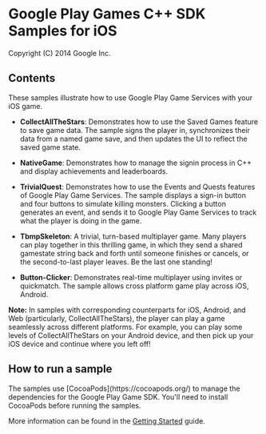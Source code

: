 Google Play Games C++ SDK Samples for iOS
=========================================

Copyright (C) 2014 Google Inc.

<h2>Contents</h2>

These samples illustrate how to use Google Play Game Services with your iOS game.

* **CollectAllTheStars**: Demonstrates how to use the Saved Games feature to
    save game data. The sample signs the player in, synchronizes their data
    from a named game save, and then updates the UI to reflect the saved game state.

* **NativeGame**: Demonstrates how to manage the signin process in C++
    and display achievements and leaderboards.

* **TrivialQuest**: Demonstrates how to use the Events and Quests features
    of Google Play Game Services. The sample displays a sign-in button and
    four buttons to simulate killing monsters. Clicking a button generates
    an event, and sends it to Google Play Game Services to track what the
    player is doing in the game.

* **TbmpSkeleton**: A trivial, turn-based multiplayer game.  Many players can
    play together in this thrilling game, in which they send a shared
    gamestate string back and forth until someone finishes or cancels,
    or the second-to-last player leaves. Be the last one standing!

* **Button-Clicker**: Demonstrates real-time multiplayer using invites or
    quickmatch. The sample allows cross platform game play across iOS, Android.

**Note:** In samples with corresponding counterparts for iOS, Android, and Web
    (particularly, CollectAllTheStars), the player can play a game seamlessly
    across different platforms. For example, you can play some levels of
    CollectAllTheStars on your Android device, and then pick up your iOS
    device and continue where you left off!

<h2>How to run a sample</h2>
The samples use [CocoaPods](https://cocoapods.org/) to manage the dependencies
    for the Google Play Game SDK.  You'll need to install CocoaPods before running the samples.

More information can be found in the
[Getting Started](https://developers.google.com/games/services/cpp/GettingStartedNativeClient) guide.
